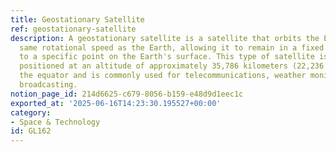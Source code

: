```yaml
---
title: Geostationary Satellite
ref: geostationary-satellite
description: A geostationary satellite is a satellite that orbits the Earth at the
  same rotational speed as the Earth, allowing it to remain in a fixed position relative
  to a specific point on the Earth's surface. This type of satellite is typically
  positioned at an altitude of approximately 35,786 kilometers (22,236 miles) above
  the equator and is commonly used for telecommunications, weather monitoring, and
  broadcasting.
notion_page_id: 214d6625-c679-8056-b159-e48d9d1eec1c
exported_at: '2025-06-16T14:23:30.195527+00:00'
category:
- Space & Technology
id: GL162
---
```


